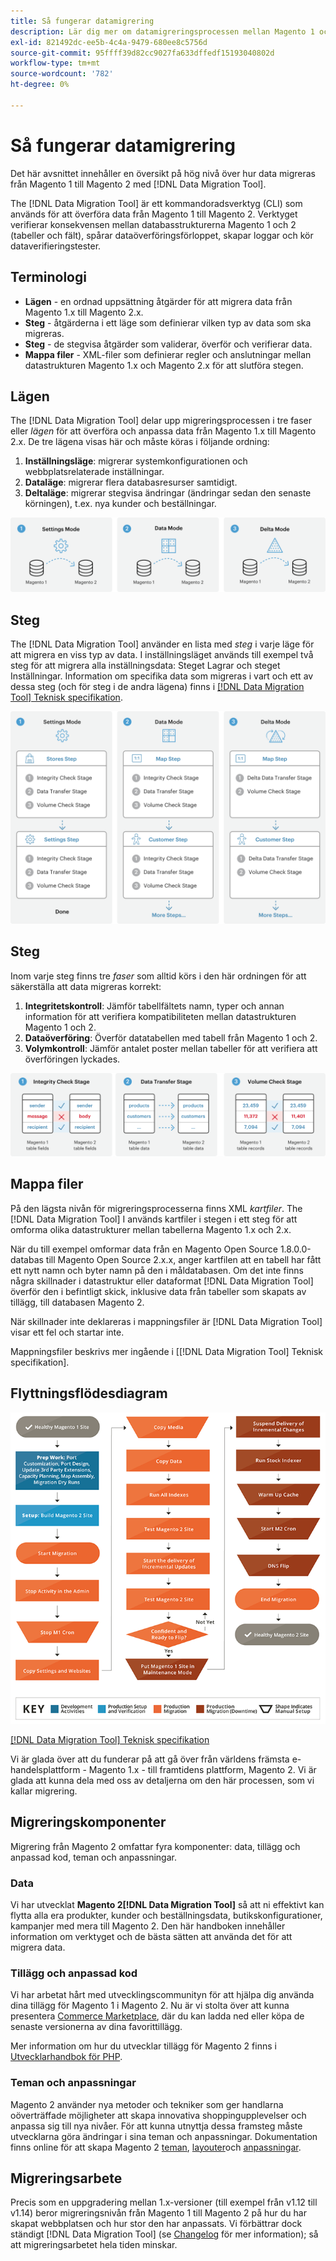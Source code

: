 ```yaml
---
title: Så fungerar datamigrering
description: Lär dig mer om datamigreringsprocessen mellan Magento 1 och Magento 2, inklusive terminologi, arbetsflödesdiagram och steg.
exl-id: 821492dc-ee5b-4c4a-9479-680ee8c5756d
source-git-commit: 95ffff39d82cc9027fa633dffedf15193040802d
workflow-type: tm+mt
source-wordcount: '782'
ht-degree: 0%

---
```


# Så fungerar datamigrering

Det här avsnittet innehåller en översikt på hög nivå över hur data migreras från Magento 1 till Magento 2 med [!DNL Data Migration Tool].

The [!DNL Data Migration Tool] är ett kommandoradsverktyg (CLI) som används för att överföra data från Magento 1 till Magento 2. Verktyget verifierar konsekvensen mellan databasstrukturerna Magento 1 och 2 (tabeller och fält), spårar dataöverföringsförloppet, skapar loggar och kör dataverifieringstester.

## Terminologi

* **Lägen** - en ordnad uppsättning åtgärder för att migrera data från Magento 1.x till Magento 2.x.
* **Steg** - åtgärderna i ett läge som definierar vilken typ av data som ska migreras.
* **Steg** - de stegvisa åtgärder som validerar, överför och verifierar data.
* **Mappa filer** - XML-filer som definierar regler och anslutningar mellan datastrukturen Magento 1.x och Magento 2.x för att slutföra stegen.

## Lägen

The [!DNL Data Migration Tool] delar upp migreringsprocessen i tre faser eller *lägen* för att överföra och anpassa data från Magento 1.x till Magento 2.x. De tre lägena visas här och måste köras i följande ordning:

1. **Inställningsläge**: migrerar systemkonfigurationen och webbplatsrelaterade inställningar.
1. **Dataläge**: migrerar flera databasresurser samtidigt.
1. **Deltaläge**: migrerar stegvisa ändringar (ändringar sedan den senaste körningen), t.ex. nya kunder och beställningar.

![Migreringslägen](../../assets/data-migration/MigrationModes2.png)

## Steg

The [!DNL Data Migration Tool] använder en lista med *steg* i varje läge för att migrera en viss typ av data. I inställningsläget används till exempel två steg för att migrera alla inställningsdata: Steget Lagrar och steget Inställningar. Information om specifika data som migreras i vart och ett av dessa steg (och för steg i de andra lägena) finns i [[!DNL Data Migration Tool] Teknisk specifikation](technical-specification.md).

![Migreringsöversikt](../../assets/data-migration/MigrationOverview2.png)

## Steg

Inom varje steg finns tre *faser* som alltid körs i den här ordningen för att säkerställa att data migreras korrekt:

1. **Integritetskontroll**: Jämför tabellfältets namn, typer och annan information för att verifiera kompatibiliteten mellan datastrukturen Magento 1 och 2.
1. **Dataöverföring**: Överför datatabellen med tabell från Magento 1 och 2.
1. **Volymkontroll**: Jämför antalet poster mellan tabeller för att verifiera att överföringen lyckades.

![Migreringsfaser](../../assets/data-migration/MigrationSteps2.png)

## Mappa filer

På den lägsta nivån för migreringsprocesserna finns XML *kartfiler*. The [!DNL Data Migration Tool] I används kartfiler i stegen i ett steg för att omforma olika datastrukturer mellan tabellerna Magento 1.x och 2.x.

När du till exempel omformar data från en Magento Open Source 1.8.0.0-databas till Magento Open Source 2.x.x, anger kartfilen att en tabell har fått ett nytt namn och byter namn på den i måldatabasen. Om det inte finns några skillnader i datastruktur eller dataformat [!DNL Data Migration Tool] överför den i befintligt skick, inklusive data från tabeller som skapats av tillägg, till databasen Magento 2.

När skillnader inte deklareras i mappningsfiler är [!DNL Data Migration Tool] visar ett fel och startar inte.

Mappningsfiler beskrivs mer ingående i [[!DNL Data Migration Tool] Teknisk specifikation].

## Flyttningsflödesdiagram

![Migreringsflöde](../../assets/data-migration/migration_flow.png)

[[!DNL Data Migration Tool] Teknisk specifikation](technical-specification.md)

Vi är glada över att du funderar på att gå över från världens främsta e-handelsplattform - Magento 1.x - till framtidens plattform, Magento 2. Vi är glada att kunna dela med oss av detaljerna om den här processen, som vi kallar migrering.

## Migreringskomponenter

Migrering från Magento 2 omfattar fyra komponenter: data, tillägg och anpassad kod, teman och anpassningar.

### Data

Vi har utvecklat **Magento 2[!DNL Data Migration Tool]** så att ni effektivt kan flytta alla era produkter, kunder och beställningsdata, butikskonfigurationer, kampanjer med mera till Magento 2. Den här handboken innehåller information om verktyget och de bästa sätten att använda det för att migrera data.

### Tillägg och anpassad kod

Vi har arbetat hårt med utvecklingscommunityn för att hjälpa dig använda dina tillägg för Magento 1 i Magento 2. Nu är vi stolta över att kunna presentera [Commerce Marketplace](https://marketplace.magento.com/), där du kan ladda ned eller köpa de senaste versionerna av dina favorittillägg.

Mer information om hur du utvecklar tillägg för Magento 2 finns i [Utvecklarhandbok för PHP](https://developer.adobe.com/commerce/php/development/).

### Teman och anpassningar

Magento 2 använder nya metoder och tekniker som ger handlarna oöverträffade möjligheter att skapa innovativa shoppingupplevelser och anpassa sig till nya nivåer. För att kunna utnyttja dessa framsteg måste utvecklarna göra ändringar i sina teman och anpassningar. Dokumentation finns online för att skapa Magento 2 [teman](https://developer.adobe.com/commerce/frontend-core/guide/themes/), [layouter](https://developer.adobe.com/commerce/frontend-core/guide/layouts/)och [anpassningar](https://developer.adobe.com/commerce/frontend-core/guide/layouts/xml-manage/).

## Migreringsarbete

Precis som en uppgradering mellan 1.x-versioner (till exempel från v1.12 till v1.14) beror migreringsnivån från Magento 1 till Magento 2 på hur du har skapat webbplatsen och hur stor den har anpassats.
Vi förbättrar dock ständigt [!DNL Data Migration Tool] (se [Changelog](https://github.com/magento/data-migration-tool/blob/2.3/CHANGELOG.md) för mer information); så att migreringsarbetet hela tiden minskar.
